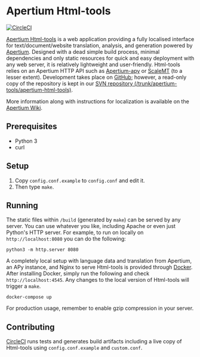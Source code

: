 Apertium Html-tools
====================

[![CircleCI](https://circleci.com/gh/goavki/apertium-html-tools.svg?style=svg)](https://circleci.com/gh/goavki/apertium-html-tools)

[Apertium Html-tools](http://wiki.apertium.org/wiki/Apertium-html-tools) is a web application
providing a fully localised interface for text/document/website translation, analysis, and generation
powered by [Apertium](http://apertium.org). Designed with a dead simple build process, minimal
dependencies and only static resources for quick and easy deployment with any web server, it is
relatively lightweight and user-friendly. Html-tools relies on an Apertium HTTP API such as
[Apertium-apy](http://wiki.apertium.org/wiki/Apertium-apy) or [ScaleMT](http://wiki.apertium.org/wiki/ScaleMT)
(to a lesser extent). Development takes place on [GitHub](https://github.com/goavki/apertium-html-tools);
however, a read-only copy of the repository is kept in our [SVN repository (/trunk/apertium-tools/apertium-html-tools)](https://svn.code.sf.net/p/apertium/svn/trunk/apertium-tools/apertium-html-tools/).

More information along with instructions for localization is available on the [Apertium Wiki](http://wiki.apertium.org/wiki/Apertium-html-tools).

Prerequisites
----------------

* Python 3
* curl

Setup
-------

1. Copy `config.conf.example` to `config.conf` and edit it.
1. Then type `make`.

Running
----------

The static files within `/build` (generated by `make`) can be served by any server.
You can use whatever you like, including Apache or even just Python's HTTP server.
For example, to run on locally on `http://localhost:8080` you can do the following:

    python3 -m http.server 8080

A completely local setup with language data and translation from Apertium, an APy
instance, and Nginx to serve Html-tools is provided through [Docker](https://www.docker.com/).
After installing Docker, simply run the following and check `http://localhost:4545`.
Any changes to the local version of Html-tools will trigger a `make`.

    docker-compose up

For production usage, remember to enable gzip compression in your server.

Contributing
------------

[CircleCI](https://circleci.com/) runs tests and generates build artifacts including
a live copy of Html-tools using `config.conf.example` and `custom.conf`.

